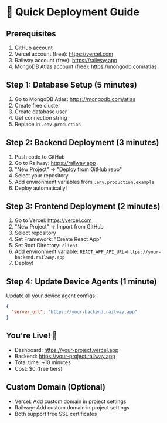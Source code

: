 # 🚀 Quick Deployment Guide

## Prerequisites
1. GitHub account
2. Vercel account (free): https://vercel.com
3. Railway account (free): https://railway.app
4. MongoDB Atlas account (free): https://mongodb.com/atlas

## Step 1: Database Setup (5 minutes)
1. Go to MongoDB Atlas: https://mongodb.com/atlas
2. Create free cluster
3. Create database user
4. Get connection string
5. Replace in `.env.production`

## Step 2: Backend Deployment (3 minutes)
1. Push code to GitHub
2. Go to Railway: https://railway.app
3. "New Project" → "Deploy from GitHub repo"
4. Select your repository
5. Add environment variables from `.env.production.example`
6. Deploy automatically!

## Step 3: Frontend Deployment (2 minutes)
1. Go to Vercel: https://vercel.com
2. "New Project" → Import from GitHub
3. Select repository
4. Set Framework: "Create React App"
5. Set Root Directory: `client`
6. Add environment variable: `REACT_APP_API_URL=https://your-backend.railway.app`
7. Deploy!

## Step 4: Update Device Agents (1 minute)
Update all your device agent configs:
```json
{
  "server_url": "https://your-backend.railway.app"
}
```

## You're Live! 🎉
- Dashboard: https://your-project.vercel.app
- Backend: https://your-project.railway.app
- Total time: ~10 minutes
- Cost: $0 (free tiers)

## Custom Domain (Optional)
- Vercel: Add custom domain in project settings
- Railway: Add custom domain in project settings
- Both support free SSL certificates
